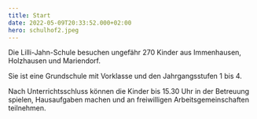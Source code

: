 ```yaml
---
title: Start
date: 2022-05-09T20:33:52.000+02:00
hero: schulhof2.jpeg
---
```


Die Lilli-Jahn-Schule besuchen ungefähr 270 Kinder aus Immenhausen, Holzhausen und Mariendorf.

Sie ist eine Grundschule mit Vorklasse und den Jahrgangsstufen 1 bis 4.

Nach Unterrichtsschluss können die Kinder bis 15.30 Uhr in der Betreuung spielen, Hausaufgaben machen und an freiwilligen Arbeitsgemeinschaften teilnehmen.
